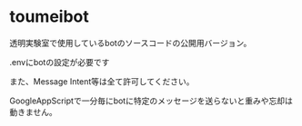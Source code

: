 # toumeibot
透明実験室で使用しているbotのソースコードの公開用バージョン。

.envにbotの設定が必要です 
  
また、Message Intent等は全て許可してください。

GoogleAppScriptで一分毎にbotに特定のメッセージを送らないと重みや忘却は動きません。
